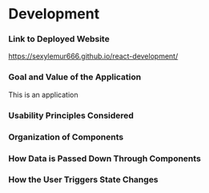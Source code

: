 # Development

### Link to Deployed Website
https://sexylemur666.github.io/react-development/

### Goal and Value of the Application

This is an application

### Usability Principles Considered

### Organization of Components

### How Data is Passed Down Through Components

### How the User Triggers State Changes

